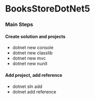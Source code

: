# BooksStoreDotNet5

### Main Steps

#### Create solution and projects

- dotnet new console
- dotnet new classlib
- dotnet new mvc
- dotnet new nunit

#### Add project, add reference

- dotnet sln add
- dotnet add reference
